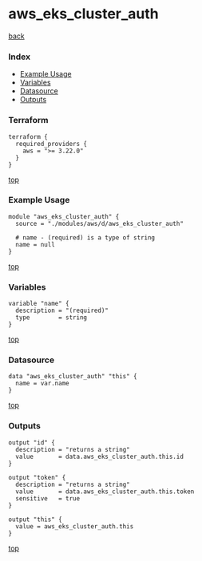 # aws_eks_cluster_auth

[back](../aws.md)

### Index

- [Example Usage](#example-usage)
- [Variables](#variables)
- [Datasource](#datasource)
- [Outputs](#outputs)

### Terraform

```hcl
terraform {
  required_providers {
    aws = ">= 3.22.0"
  }
}
```

[top](#index)

### Example Usage

```hcl
module "aws_eks_cluster_auth" {
  source = "./modules/aws/d/aws_eks_cluster_auth"

  # name - (required) is a type of string
  name = null
}
```

[top](#index)

### Variables

```hcl
variable "name" {
  description = "(required)"
  type        = string
}
```

[top](#index)

### Datasource

```hcl
data "aws_eks_cluster_auth" "this" {
  name = var.name
}
```

[top](#index)

### Outputs

```hcl
output "id" {
  description = "returns a string"
  value       = data.aws_eks_cluster_auth.this.id
}

output "token" {
  description = "returns a string"
  value       = data.aws_eks_cluster_auth.this.token
  sensitive   = true
}

output "this" {
  value = aws_eks_cluster_auth.this
}
```

[top](#index)